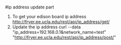 #ip address update part
1. To get your edison board ip address
        http://fryer.ee.ucla.edu/rest/api/ip_address/get/
2. Update the ip address
        curl --data "ip_address=192.168.0.1&network_name=test" "http://fryer.ee.ucla.edu/rest/api/ip_address/post/"
